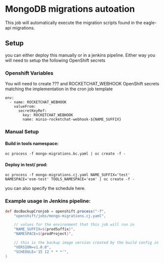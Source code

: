 # MongoDB migrations autoation

This job will automatically execute the migration scripts found in the eagle-api migrations.

## Setup

you can either deploy this manually or in a jenkins pipeline. Either way you will need to setup the following OpenShift secrets

### Openshift Variables

You will need to create ??? and ROCKETCHAT_WEBHOOK OpenShift secrets matching the implementation in the cron job template

```
env:
  - name: ROCKETCHAT_WEBHOOK
    valueFrom:
      secretKeyRef:
        key: ROCKETCHAT_WEBHOOK
        name: minio-rocketchat-webhook-${NAME_SUFFIX}
```
### Manual Setup

#### Build in tools namespace:
```
oc process -f mongo-migrations.bc.yaml | oc create -f -
```

#### Deploy in test/ prod:
```
oc process -f mongo-migrations.cj.yaml NAME_SUFFIX='test' NAMESPACE='esm-test' TOOLS_NAMESPACE='esm' | oc create -f -
```

you can also specify the schedule here.

### Example usage in Jenkins pipeline:

```groovy
def docBackupCronjob = openshift.process("-f",
    "openshift/jobs/mongo-migrations.cj.yaml",

    // values for the environment that this job will run in
    "NAME_SUFFIX=${prodSuffix}",
    "NAMESPACE=${prodProject}",

    // this is the backup image version created by the build config in this folder (minio-backup.bc.yaml)
    "VERSION=v1.0.0",
    "SCHEDULE='15 12 * * *'",
)
```